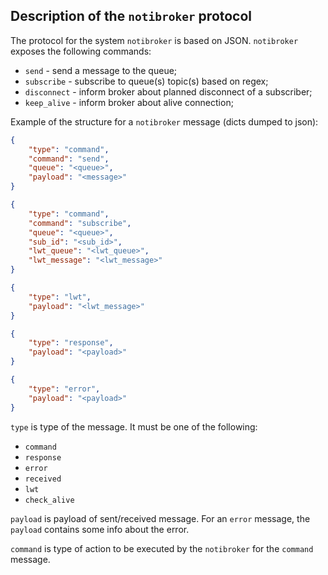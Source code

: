## Description of the `notibroker` protocol

The protocol for the system `notibroker` is based on JSON.
`notibroker` exposes the following commands:

- `send` - send a message to the queue;
- `subscribe` - subscribe to queue(s) topic(s) based on regex;
- `disconnect` - inform broker about planned disconnect of a subscriber;
- `keep_alive` - inform broker about alive connection;

Example of the structure for a `notibroker` message (dicts dumped to json):
```json
{
    "type": "command",
    "command": "send",
    "queue": "<queue>",
    "payload": "<message>"
}
```
```json
{
    "type": "command",
    "command": "subscribe",
    "queue": "<queue>",
    "sub_id": "<sub_id>",
    "lwt_queue": "<lwt_queue>",
    "lwt_message": "<lwt_message>"
}
```
```json
{
    "type": "lwt",
    "payload": "<lwt_message>"
}
```
```json
{
    "type": "response",
    "payload": "<payload>"
}
```
```json
{
    "type": "error",
    "payload": "<payload>"
}
```

`type` is type of the message. It must be one of the following:
- `command`
- `response`
- `error`
- `received`
- `lwt`
- `check_alive`

`payload` is payload of sent/received message. For an `error` message, the `payload`
contains some info about the error.

`command` is type of action to be executed by the `notibroker` for the `command` message.
